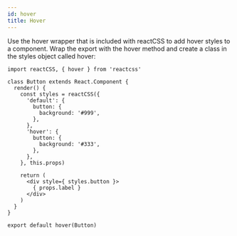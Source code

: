 ```yaml
---
id: hover
title: Hover
---
```


Use the hover wrapper that is included with reactCSS to add hover styles to a component. Wrap the export with the hover method and create a class in the styles object called hover:

```
import reactCSS, { hover } from 'reactcss'

class Button extends React.Component {
  render() {
    const styles = reactCSS({
      'default': {
        button: {
          background: '#999',
        },
      },
      'hover': {
        button: {
          background: '#333',
        },
      },
    }, this.props)

    return (
      <div style={ styles.button }>
        { props.label }
      </div>
    )
  }
}

export default hover(Button)
```
